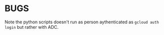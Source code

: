 
# BUGS

Note the python scripts doesn't run as person aythenticated as `gcloud auth login` but rather with ADC.
